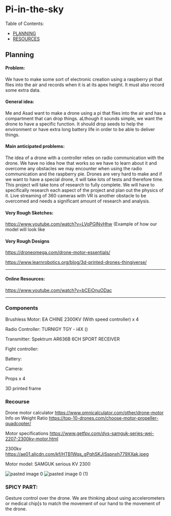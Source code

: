 # Pi-in-the-sky


Table of Contents:
* [PLANNING](https://github.com/afaqirz67/Pi-in-the-sky/blob/main/README.md#planning)
* [RESOURCES](https://github.com/afaqirz67/Pi-in-the-sky/blob/main/README.md#recourse)


## Planning

#### Problem:
We have to make some sort of electronic creation using a raspberry pi that flies into the air and records when it is at its apex height. It must also record some extra data.

#### General idea:
Me and Asad want to make a drone using a pi that flies into the air and has a compartment that can drop things. aLthough it sounds simple, we want the drone to have a specific function. It should drop seeds to help the environment or have extra long battery life in order to be able to deliver things.

#### Main anticipated problems:
The idea of a drone with a controller relies on radio communication with the drone. We have no idea how that works so we have to learn about it and overcome any obstacles we may encounter when using the radio communication and the raspberry pie.
Drones are very hard to make and if we want to have a special drone, it will take lots of tests and therefore time. This project will take tons of research to fully complete. We will have to specifically research each aspect of the project and plan out the physics of it. 
Live streaming of 360 cameras with VR is another obstacle to be overcomed and needs a significant amount of research and analysis.



#### Very Rough Sketches:

https://www.youtube.com/watch?v=LVoPGlNvHhw   (Example of how our model will look like

#### Very Rough Designs 
https://droneomega.com/drone-motor-essentials/

https://www.learnrobotics.org/blog/3d-printed-drones-thingiverse/

_____________________________________________________________________________________

#### Online Resources:

https://www.youtube.com/watch?v=bCEiOnuODac


____________________________________________________________________________________





### Components 

Brushless Motor: 	EA CHINE 2300KV (With speed controller)         x 4

Radio Controller:  	TURNIGY TGY - i4X ()

Transmitter: 		Spektrum AR636B 6CH SPORT RECEIVER 

Fight controller:

Battery:

Camera:

Props x 4

3D printed frame






### Recourse 

Drone motor calculator 
https://www.omnicalculator.com/other/drone-motor
Info on Weight Ratio
https://top-10-drones.com/choose-motor-propeller-quadcopter/

Motor specifications
https://www.getfpv.com/dys-samguk-series-wei-2207-2300kv-motor.html

2300kv
https://ae01.alicdn.com/kf/HTB1Wqs_gPqhSKJjSspnxh779XXak.jpeg


Motor model: SAMGUK serious KV 2300


![pasted image 0](https://user-images.githubusercontent.com/56890879/152362260-7c9233a2-e19b-481a-9829-89f53286319e.png)
![pasted image 0 (1)](https://user-images.githubusercontent.com/56890879/152362281-9065dfec-2e47-4a7a-8d15-e1356836e820.png)



### SPICY PART:

Gesture control over the drone. We are thinking about using accelerometers or medical chip[s to match the movement of our hand to the movement of the drone.


